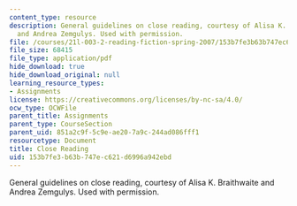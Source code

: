 ```yaml
---
content_type: resource
description: General guidelines on close reading, courtesy of Alisa K. Braithwaite
  and Andrea Zemgulys. Used with permission.
file: /courses/21l-003-2-reading-fiction-spring-2007/153b7fe3b63b747ec621d6996a942ebd_close_reading.pdf
file_size: 68415
file_type: application/pdf
hide_download: true
hide_download_original: null
learning_resource_types:
- Assignments
license: https://creativecommons.org/licenses/by-nc-sa/4.0/
ocw_type: OCWFile
parent_title: Assignments
parent_type: CourseSection
parent_uid: 851a2c9f-5c9e-ae20-7a9c-244ad086fff1
resourcetype: Document
title: Close Reading
uid: 153b7fe3-b63b-747e-c621-d6996a942ebd
---
```

General guidelines on close reading, courtesy of Alisa K. Braithwaite and Andrea Zemgulys. Used with permission.